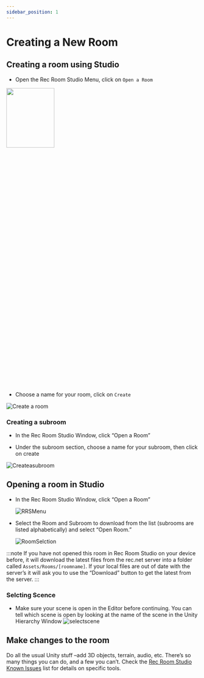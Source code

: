 ```yaml
---
sidebar_position: 1
---
```


# Creating a New Room

## Creating a room using Studio

- Open the Rec Room Studio Menu, click on `Open a Room`


<img src="/img/DarkMode/Unity_QfaTS4MXYB.png"  width="50%" height="20%"/>


  - Choose a name for your room, click on `Create`
    

  ![Create a room](/img/DarkMode/Unity_bNbQuNxFnq.gif)

### Creating a subroom
- In the Rec Room Studio Window, click “Open a Room”

- Under the subroom section, choose a name for your subroom, then click on create


![Createasubroom](/img/DarkMode/Unity_POVbbh0lmY.gif)







## Opening a room in Studio
  - In the Rec Room Studio Window, click “Open a Room”
  
    ![RRSMenu](/img/DarkMode/RRSMenu.png)
    
  - Select the Room and Subroom to download from the list (subrooms are listed alphabetically) and select “Open Room.” 
    
    ![RoomSelction](/img/DarkMode/RoomSelction.png)
    

:::note
If you have not opened this room in Rec Room Studio on your device before, it will download the latest files from the rec.net server into a folder called ```Assets/Rooms/[roomname]```. If your local files are out of date with the server’s it will ask you to use the “Download” button to get the latest from the server.
:::
### Selcting Scence
  - Make sure your scene is open in the Editor before continuing. You can tell which scene is open by looking at the name of the scene in the Unity Hierarchy Window
    ![selectscene](/img/selectscene.png)
## Make changes to the room

Do all the usual Unity stuff –add 3D objects, terrain, audio, etc. There’s so many things you can do, and a few you can’t. Check the [Rec Room Studio Known Issues](https://docs.google.com/spreadsheets/d/1nHt6edlO5cwWq6D7iutzXKAyhiKQ5VdcNg8ZIvjbgeE/edit) list for details on specific tools.